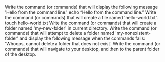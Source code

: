 Write the command (or commands) that will display the following message 'Hello from the command line.' echo “Hello from the command line.”
Write the command (or commands) that will create a file named 'hello-world.txt'. touch hello-world.txt
Write the command (or commands) that will create a folder named 'my-new-folder' in current directory.
Write the command (or commands) that will attempt to delete a folder named 'my-nonexistent-folder' and display the following message when the commands fails: 'Whoops, cannot delete a folder that does not exist'.
Write the command (or commands) that will navigate to your desktop, and then to the parent folder of the desktop.
